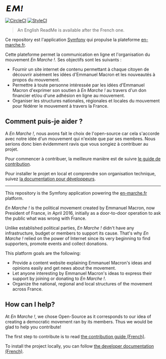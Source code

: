 ![En Marche !, le mouvement d'Emmanuel Macron](https://github.com/EnMarche/en-marche.fr/blob/master/web/logo/small_bg_white.jpg)

[![CircleCI](https://circleci.com/gh/EnMarche/en-marche.fr/tree/master.svg?style=svg)](https://circleci.com/gh/EnMarche/en-marche.fr/tree/master)
[![StyleCI](https://styleci.io/repos/76485630/shield?branch=master)](https://styleci.io/repos/76485630)

> An English ReadMe is available after the French one.

Ce repository est l'application [Symfony](http://symfony.com) qui propulse la plateforme [en-marche.fr](https://en-marche.fr).

Cette plateforme permet la communication en ligne et l'organisation du mouvement *En Marche !*.
Ses objectifs sont les suivants :

- Fournir un site internet de contenu permettant à chaque citoyen de découvrir aisément les idées d'Emmanuel Macron et
  les nouveautés à propos du mouvement.
- Permettre à toute personne intéressée par les idées d'Emmanuel Macron d'exprimer son soutien à *En Marche !* au travers
  d'un don financier et/ou d'une adhésion en ligne au mouvement.
- Organiser les structures nationales, régionales et locales du mouvement pour fédérer le mouvement à travers la France.

## Comment puis-je aider ?

A *En Marche !*, nous avons fait le choix de l'open-source car cela s'accorde avec notre idée d'un mouvement qui
n'existe que par ses membres. Nous serions donc bien évidemment ravis que vous songiez à contribuer au projet.

Pour commencer à contribuer, la meilleure manière est de suivre [le guide de contribution](CONTRIBUTING.md).

Pour installer le projet en local et comprendre son organisation technique, suivez 
[la documentation pour développeurs](docs).

------------------------------------

This repository is the Symfony application powering the [en-marche.fr](https://en-marche.fr) platform.

*En Marche !* is the political movement created by Emmanuel Macron, now President of France, in April 2016, initially
as a door-to-door operation to ask the public what was wrong with France.

Unlike established political parties, *En Marche !* didn't have any infrastructure, budget or members to support
its cause. That's why *En Marche !* relied on the power of Internet since its very beginning to find supporters,
promote events and collect donations.

This platform goals are the following:

- Provide a content website explaining Emmanuel Macron's ideas and opinions easily and get news about the movement.
- Let anyone interesting by Emmanuel Macron's ideas to express their support by joining or donating to *En Marche !*.
- Organize the national, regional and local structures of the movement across France.

## How can I help?

At *En Marche !*, we chose Open-Source as it corresponds to our idea of creating a democratic movement ran by its
members. Thus we would be glad to help you contribute!

The first step to contribute is to read
[the contribution guide (French)](https://github.com/EnMarche/en-marche.fr/blob/master/CONTRIBUTING.md).

To install the project locally, you can follow [the developer documentation (French)](docs).
